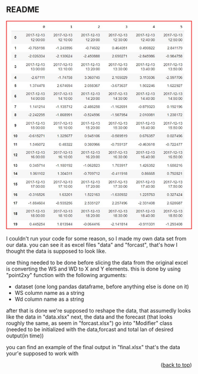 <div id="top"></div>


<!--README -->
## README

[![Product Name Screen Shot][product-screenshot]](https://example.com)

I couldn't run your code for some reason, so I made my own data set from our data.
you can see it as excel files "data" and "forcast", that's how I thought the data is supposed to look like.

one thing needed to be done before slicing the data from the original excel is converting the WS and WD to X and Y elements.
this is done by using "point2xy" function with the following arguments:
 * dataset (one long pandas dataframe, before anything else is done on it) 
 * WS column name as a string
 * Wd column name as a string

after that is done we're supposed to reshape the data, that assumedly looks like the data in "data.xlsx"
next, the data and the forecast (that looks roughly the same, as seem in "forcast.xlsx") go into "Modifier" class (needed to be initialized with the data,forcast and total lan of desired output(in time))

you can find an example of the final output in "final.xlsx"
that's the data your'e supposed to work with  


<p align="right">(<a href="#top">back to top</a>)</p>




<!-- MARKDOWN LINKS & IMAGES -->

[product-screenshot]: data_example.jpg
